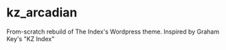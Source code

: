 # kz_arcadian
From-scratch rebuild of The Index's Wordpress theme. Inspired by Graham Key's "KZ Index"
